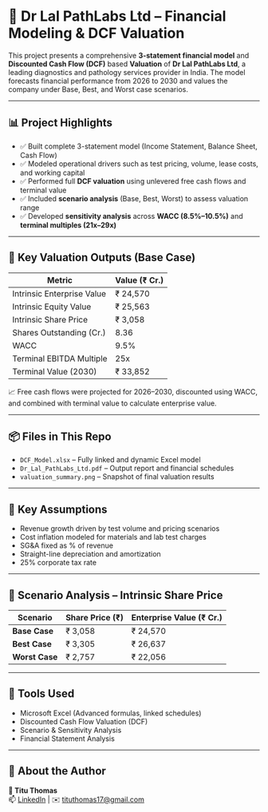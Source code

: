 # 💼 Dr Lal PathLabs Ltd – Financial Modeling & DCF Valuation

This project presents a comprehensive **3-statement financial model** and **Discounted Cash Flow (DCF)** based **Valuation** of **Dr Lal PathLabs Ltd**, a leading diagnostics and pathology services provider in India. The model forecasts financial performance from 2026 to 2030 and values the company under Base, Best, and Worst case scenarios.

---

## 📊 Project Highlights

- ✅ Built complete 3-statement model (Income Statement, Balance Sheet, Cash Flow)
- ✅ Modeled operational drivers such as test pricing, volume, lease costs, and working capital
- ✅ Performed full **DCF valuation** using unlevered free cash flows and terminal value
- ✅ Included **scenario analysis** (Base, Best, Worst) to assess valuation range
- ✅ Developed **sensitivity analysis** across **WACC (8.5%–10.5%)** and **terminal multiples (21x–29x)**
---

## 🧮 Key Valuation Outputs (Base Case)

| Metric                         | Value (₹ Cr.)        |
|-------------------------------|----------------------|
| Intrinsic Enterprise Value     | ₹ 24,570             |
| Intrinsic Equity Value         | ₹ 25,563             |
| Intrinsic Share Price          | ₹ 3,058              |
| Shares Outstanding (Cr.)       | 8.36                 |
| WACC                           | 9.5%                 |
| Terminal EBITDA Multiple       | 25x                  |
| Terminal Value (2030)          | ₹ 33,852             |

📈 Free cash flows were projected for 2026–2030, discounted using WACC, and combined with terminal value to calculate enterprise value.

---

## 📦 Files in This Repo

- `DCF_Model.xlsx` – Fully linked and dynamic Excel model
- `Dr_Lal_PathLabs_Ltd.pdf` – Output report and financial schedules
- `valuation_summary.png` – Snapshot of final valuation results

---

## 📐 Key Assumptions

- Revenue growth driven by test volume and pricing scenarios
- Cost inflation modeled for materials and lab test charges
- SG&A fixed as % of revenue
- Straight-line depreciation and amortization
- 25% corporate tax rate

---

## 🔄 Scenario Analysis – Intrinsic Share Price

| Scenario     | Share Price (₹) | **Enterprise Value (₹ Cr.)** |
|--------------|------------------|-------------------------------|
| **Base Case**  | ₹ 3,058           | ₹ 24,570                      |
| **Best Case**  | ₹ 3,305           | ₹ 26,637                      |
| **Worst Case** | ₹ 2,757           | ₹ 22,056                      |

---

## 📌 Tools Used

- Microsoft Excel (Advanced formulas, linked schedules)
- Discounted Cash Flow Valuation (DCF)
- Scenario & Sensitivity Analysis
- Financial Statement Analysis

---

## 🧠 About the Author

**👤 Titu Thomas**   
📫 [LinkedIn](https://linkedin.com/in/titu-thomas-cma) | ✉️ tituthomas17@gmail.com



